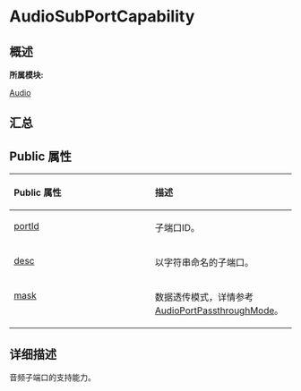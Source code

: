 # AudioSubPortCapability<a name="ZH-CN_TOPIC_0000001290840908"></a>

## **概述**<a name="section79281372083931"></a>

**所属模块:**

[Audio](_audio.md)

## **汇总**<a name="section1532973819083931"></a>

## Public 属性<a name="pub-attribs"></a>

<a name="table1944289507083931"></a>
<table><thead align="left"><tr id="row2095001458083931"><th class="cellrowborder" valign="top" width="50%" id="mcps1.1.3.1.1"><p id="p466127708083931"><a name="p466127708083931"></a><a name="p466127708083931"></a>Public 属性</p>
</th>
<th class="cellrowborder" valign="top" width="50%" id="mcps1.1.3.1.2"><p id="p642725052083931"><a name="p642725052083931"></a><a name="p642725052083931"></a>描述</p>
</th>
</tr>
</thead>
<tbody><tr id="row1957029769083931"><td class="cellrowborder" valign="top" width="50%" headers="mcps1.1.3.1.1 "><p id="p1144505228083931"><a name="p1144505228083931"></a><a name="p1144505228083931"></a><a href="_audio.md#ga52ed62c7dcf4ced7757e7745fe16c240">portId</a></p>
</td>
<td class="cellrowborder" valign="top" width="50%" headers="mcps1.1.3.1.2 "><p id="entry1307393329083931p0"><a name="entry1307393329083931p0"></a><a name="entry1307393329083931p0"></a>子端口ID。</p>
</td>
</tr>
<tr id="row926727331083931"><td class="cellrowborder" valign="top" width="50%" headers="mcps1.1.3.1.1 "><p id="p2101269494083931"><a name="p2101269494083931"></a><a name="p2101269494083931"></a><a href="_audio.md#gafe579a4229429c8665d1c3d95fc1f964">desc</a></p>
</td>
<td class="cellrowborder" valign="top" width="50%" headers="mcps1.1.3.1.2 "><p id="entry1407716330083931p0"><a name="entry1407716330083931p0"></a><a name="entry1407716330083931p0"></a>以字符串命名的子端口。</p>
</td>
</tr>
<tr id="row1489163010083931"><td class="cellrowborder" valign="top" width="50%" headers="mcps1.1.3.1.1 "><p id="p1374792235083931"><a name="p1374792235083931"></a><a name="p1374792235083931"></a><a href="_audio.md#ga958a6104e7ab64f75618015bfb097a32">mask</a></p>
</td>
<td class="cellrowborder" valign="top" width="50%" headers="mcps1.1.3.1.2 "><p id="entry1031836048083931p0"><a name="entry1031836048083931p0"></a><a name="entry1031836048083931p0"></a>数据透传模式，详情参考<a href="_audio.md#ga186d2d4f9a2ecacb80cd2cce2bd26f0e">AudioPortPassthroughMode</a>。</p>
</td>
</tr>
</tbody>
</table>

## **详细描述**<a name="section895997298083931"></a>

音频子端口的支持能力。

